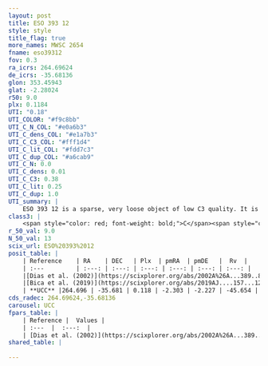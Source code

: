 ```yaml
---
layout: post
title: ESO 393 12
style: style
title_flag: true
more_names: MWSC 2654
fname: eso39312
fov: 0.3
ra_icrs: 264.69624
de_icrs: -35.68136
glon: 353.45943
glat: -2.28024
r50: 9.0
plx: 0.1184
UTI: "0.18"
UTI_COLOR: "#f9c8bb"
UTI_C_N_COL: "#e0a6b3"
UTI_C_dens_COL: "#e1a7b3"
UTI_C_C3_COL: "#fff1d4"
UTI_C_lit_COL: "#fdd7c3"
UTI_C_dup_COL: "#a6cab9"
UTI_C_N: 0.0
UTI_C_dens: 0.01
UTI_C_C3: 0.38
UTI_C_lit: 0.25
UTI_C_dup: 1.0
UTI_summary: |
    ESO 393 12 is a sparse, very loose object of low C3 quality. It is poorly studied in the literature, with no articles listed in the last 6 years.<br><br><span style="color: #99180f; font-weight: bold;">Warning: </span>contains less than 25 stars with <i>P>0.5</i> estimated.
class3: |
    <span style="color: red; font-weight: bold;">C</span><span style="color: #FFC300; font-weight: bold;">B</span>
r_50_val: 9.0
N_50_val: 13
scix_url: ESO%20393%2012
posit_table: |
    | Reference    | RA    | DEC   | Plx  | pmRA  | pmDE   |  Rv  |
    | :---         | :---: | :---: | :---: | :---: | :---: | :---: |
    |[Dias et al. (2002)](https://scixplorer.org/abs/2002A%26A...389..871D) | 264.667 | -35.652 | -- | 4.16 | -4.85 | -- |
    |[Bica et al. (2019)](https://scixplorer.org/abs/2019AJ....157...12B) | 264.66 | -35.657 | -- | -- | -- | -- |
    | **UCC** |264.696 | -35.681 | 0.118 | -2.303 | -2.227 | -45.654 | 
cds_radec: 264.69624,-35.68136
carousel: UCC
fpars_table: |
    | Reference |  Values |
    | :---  |  :---:  |
    | [Dias et al. (2002)](https://scixplorer.org/abs/2002A%26A...389..871D) | `E(B-V)=1.332, Dist=8208.0, Age=10.1` |
shared_table: |
    
---
```

